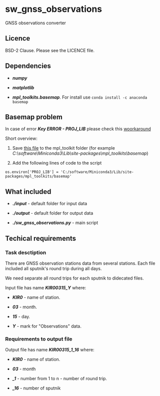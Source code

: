 # sw_gnss_observations

GNSS observations converter 

## Licence

BSD-2 Clause. Please see the LICENCE file.

## Dependencies

* ***numpy***

* ***matplotlib***

* ***mpl_toolkits.basemap***. For install use ```conda install -c anaconda basemap```

## Basemap problem

In case of error ***Key ERROR - PROJ_LIB*** please check this [woorkaround](https://ctcoding.wordpress.com/2019/01/29/solved-proj_lib-error-when-installing-basemap-on-windows-using-anaconda/)

Short overview:

1. Save [this file](https://github.com/matplotlib/basemap/blob/master/lib/mpl_toolkits/basemap/data/epsg) to the mpl_toolkit folder (for example *C:\software\Miniconda3\Lib\site-packages\mpl_toolkits\basemap*)

1. Add the following lines of code to the script

```
os.environ['PROJ_LIB'] = 'C:/software/Miniconda3/Lib/site-packages/mpl_toolkits/basemap'
```

## What included

* ***./input*** - default folder for input data

* ***./output*** - default folder for output data

* ***./sw_gnss_observations.py*** - main script

## Techical requirements

### Task desctiption

There are GNSS observation stations data from several stations. Each file included all sputnik's round trip during all days. 

We need separate all round trips for each sputnik to didecated files.

Input file has name ***KIR00315_Y*** where:

* ***KIR0*** - name of station.

* ***03*** - month.

* ***15*** - day.

* ***Y*** - mark for "Observations" data.

### Requirements to output file

Output file has name ***KIR00315_1_16*** where:

* ***KIR0*** - name of station.

* ***03*** - month

* ***_1*** - number from 1 to n - number of round trip.

* ***_16*** - number of sputnik